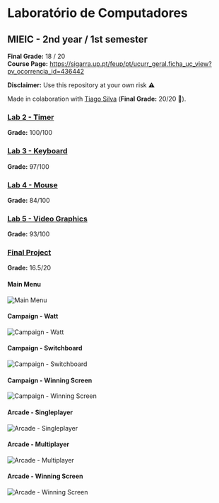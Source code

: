 # Laboratório de Computadores
## MIEIC - 2nd year / 1st semester

**Final Grade:** 18 / 20  
**Course Page:** https://sigarra.up.pt/feup/pt/ucurr_geral.ficha_uc_view?pv_ocorrencia_id=436442

**Disclaimer:** Use this repository at your own risk ⚠

Made in colaboration with [Tiago Silva](https://github.com/tiagodusilva) (**Final Grade:** 20/20 💪).

### [Lab 2 - Timer](https://github.com/Educorreia932/LCOM/tree/master/lab2)
**Grade:** 100/100

### [Lab 3 - Keyboard](https://github.com/Educorreia932/LCOM/tree/master/lab3)
**Grade:** 97/100

### [Lab 4 - Mouse](https://github.com/Educorreia932/LCOM/tree/master/lab4)
**Grade:** 84/100

### [Lab 5 - Video Graphics](https://github.com/Educorreia932/LCOM/tree/master/lab5)
**Grade:** 93/100

### [Final Project](https://github.com/Educorreia932/LCOM/tree/master/proj)

**Grade:** 16.5/20

#### Main Menu

![Main Menu](https://i.imgur.com/Cgp42YO.png)

#### Campaign - Watt

![Campaign - Watt](https://i.imgur.com/3gpzL6Y.png)

#### Campaign - Switchboard

![Campaign - Switchboard](https://i.imgur.com/CKUo6Dv.png)

#### Campaign - Winning Screen

![Campaign - Winning Screen](https://i.imgur.com/ysZSje3.png)

#### Arcade - Singleplayer

![Arcade - Singleplayer](https://i.imgur.com/Cgp42YO.png)

#### Arcade - Multiplayer

![Arcade - Multiplayer](https://i.imgur.com/nmw7dAK.png)

#### Arcade - Winning Screen

![Arcade - Winning Screen](https://i.imgur.com/tjbVLT5.png)
